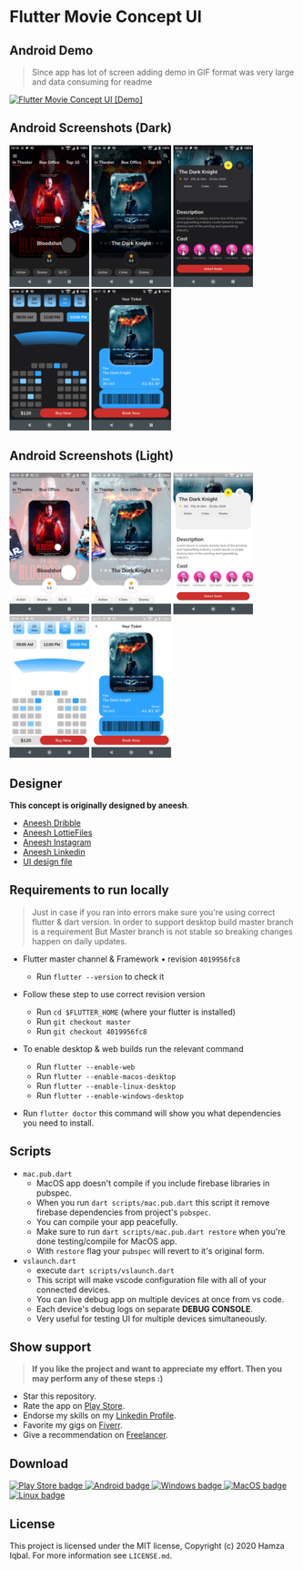 # Flutter Movie Concept UI

## Android Demo

> Since app has lot of screen adding demo in GIF format was very large and data consuming for readme

[![Flutter Movie Concept UI [Demo]](https://img.youtube.com/vi/kdmr9IWAFro/0.jpg)](https://www.youtube.com/watch?v=kdmr9IWAFro)

## Android Screenshots (Dark)

<div id="screenshots">
  <img src="screenshots/android/mobile/HomeScreen-2-dark.png" width="140" />
  <img src="screenshots/android/mobile/HomeScreen-4-dark.png" width="140" />
  <img src="screenshots/android/mobile/MovieDetail-2-dark.png" width="140" />
  <img src="screenshots/android/mobile/SelectSeats-2-dark.png" width="140" />
  <img src="screenshots/android/mobile/Reservation-1-dark.png" width="140" />
</div>

## Android Screenshots (Light)

<div id="screenshots">
  <img src="screenshots/android/mobile/HomeScreen-2-light.png" width="140" />
  <img src="screenshots/android/mobile/HomeScreen-4-light.png" width="140" />
  <img src="screenshots/android/mobile/MovieDetail-2-light.png" width="140" />
  <img src="screenshots/android/mobile/SelectSeats-2-light.png" width="140" />
  <img src="screenshots/android/mobile/Reservation-1-light.png" width="140" />
</div>

## Designer

**This concept is originally designed by aneesh**.

- <a href="https://dribbble.com/aneeshravi">Aneesh Dribble</a>
- <a href="https://lottiefiles.com/aneeshravi">Aneesh LottieFiles</a>
- <a href="https://www.instagram.com/me_aneeshravi">Aneesh Instagram</a>
- <a href="https://www.linkedin.com/in/aneesh-r">Aneesh Linkedin</a>
- <a href="https://dribbble.com/shots/10843034-Movie-App-Interaction">UI design file</a>

## Requirements to run locally

> Just in case if you ran into errors make sure you're using correct flutter & dart version. In order to support desktop build master branch is a requirement But Master branch is not stable so breaking changes happen on daily updates.

- Flutter master channel & Framework • revision `4019956fc8`

  - Run `flutter --version` to check it

- Follow these step to use correct revision version
  - Run `cd $FLUTTER_HOME` (where your flutter is installed)
  - Run `git checkout master`
  - Run `git checkout 4019956fc8`
- To enable desktop & web builds run the relevant command
  - Run `flutter --enable-web`
  - Run `flutter --enable-macos-desktop`
  - Run `flutter --enable-linux-desktop`
  - Run `flutter --enable-windows-desktop`
- Run `flutter doctor` this command will show you what dependencies you need to install.

## Scripts

- `mac.pub.dart`
  - MacOS app doesn't compile if you include firebase libraries in pubspec.
  - When you run `dart scripts/mac.pub.dart` this script it remove firebase dependencies from project's `pubspec`.
  - You can compile your app peacefully.
  - Make sure to run `dart scripts/mac.pub.dart restore` when you're done testing/compile for MacOS app.
  - With `restore` flag your `pubspec` will revert to it's original form.
- `vslaunch.dart`
  - execute `dart scripts/vslaunch.dart`
  - This script will make vscode configuration file with all of your connected devices.
  - You can live debug app on multiple devices at once from vs code.
  - Each device's debug logs on separate **DEBUG CONSOLE**.
  - Very useful for testing UI for multiple devices simultaneously.

## Show support

> **If you like the project and want to appreciate my effort. Then you may perform any of these steps :)**

- Star this repository.
- Rate the app on <a href="https://play.google.com/store/apps/details?id=com.onemdev.invmovieconcept1" target="playstore">Play Store</a>.
- Endorse my skills on my <a href="https://www.linkedin.com/in/hackerhgl" target="linkedin">Linkedin Profile</a>.
- Favorite my gigs on <a href="https://www.fiverr.com/hackerhgl" target="fiver">Fiverr</a>.
- Give a recommendation on <a href="https://www.freelancer.com/u/hackerhgl" target="freelance">Freelancer</a>.

## Download

<div id="downloads">
  <a href="https://play.google.com/store/apps/details?id=com.onemdev.invmovieconcept1">
    <img src="https://raw.githubusercontent.com/hackerhgl/invmovieconcept1/master/.github/assets/google-play.png" alt="Play Store badge" width="200" />
  </a>
  <a href="https://github.com/hackerhgl/invmovieconcept1/releases/latest/download/app-release.apk">
    <img src="https://raw.githubusercontent.com/hackerhgl/invmovieconcept1/master/.github/assets/android.png" alt="Android badge" width="200" />
  </a>
  <a href="https://github.com/hackerhgl/invmovieconcept1/releases/latest/download/windows-release.zip">
    <img src="https://raw.githubusercontent.com/hackerhgl/invmovieconcept1/master/.github/assets/windows.png" alt="Windows badge" width="200" />
  </a>
  <a href="https://github.com/hackerhgl/invmovieconcept1/releases/latest/download/macos-release.zip">
    <img src="https://raw.githubusercontent.com/hackerhgl/invmovieconcept1/master/.github/assets/macos.png" alt="MacOS badge"  width="200" />
  </a>
  <a href="https://github.com/hackerhgl/invmovieconcept1/releases/latest/download/linux-release.zip">
    <img src="https://raw.githubusercontent.com/hackerhgl/invmovieconcept1/master/.github/assets/linux.png" alt="Linux badge"  width="200"/>
  </a>
</div>

## License

This project is licensed under the MIT license, Copyright (c) 2020 Hamza Iqbal. For more information see `LICENSE.md`.
